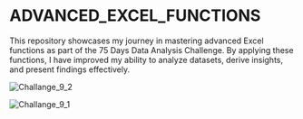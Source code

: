 # ADVANCED_EXCEL_FUNCTIONS

This repository showcases my journey in mastering advanced Excel functions as part of the 75 Days Data Analysis Challenge. By applying these functions, I have improved my ability to analyze datasets, derive insights, and present findings effectively.

![Challange_9_2](https://github.com/user-attachments/assets/a10c28b4-6e6e-4664-96ba-86d6fa1a17ba)

![Challange_9_1](https://github.com/user-attachments/assets/203cdb6d-4359-4777-bccf-6834f707c84a)

